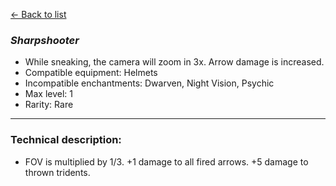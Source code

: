 [<- Back to list](index.md)

### *Sharpshooter*
- While sneaking, the camera will zoom in 3x. Arrow damage is increased.
- Compatible equipment: Helmets
- Incompatible enchantments: Dwarven, Night Vision, Psychic
- Max level: 1
- Rarity: Rare
---
### Technical description:
- FOV is multiplied by 1/3. +1 damage to all fired arrows. +5 damage to thrown tridents.
